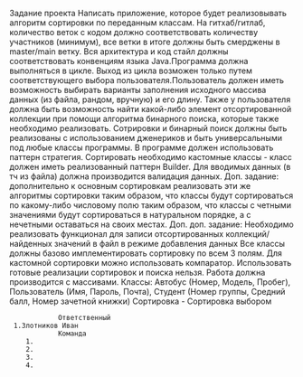 Задание проекта
Написать приложение, которое будет реализовывать алгоритм сортировки по переданным классам.
На гитхаб/гитлаб, количество веток с кодом должно соответствовать количеству участников (минимум),
все ветки в итоге должны быть смерджены в master/main ветку. Вся архитектура и код стайл должны 
соответствовать конвенциям языка Java.Программа должна выполняться в цикле.
Выход из цикла возможен только путем соответствующего выбора пользователя.Пользователь должен иметь
возможность выбирать варианты заполнения исходного массива данных (из файла, рандом, вручную) и его длину.
Также у пользователя должна быть возможность найти какой-либо элемент отсортированной коллекции при помощи 
алгоритма бинарного поиска, которые также необходимо реализовать. Сотрировки и бинарный поиск должны быть 
реализованы с использованием дженериков и быть универсальными под любые классы программы. В программе должен 
использовать паттерн стратегия. Сортировать необходимо кастомные классы - класс должен иметь реализованный паттерн Builder.
Для вводимых данных (в тч из файла) должна производится валидация данных.
Доп. задание: дополнительно к основным сортировкам реализовать эти же алгоритмы сортировки таким образом, 
что классы будут сортироваться по какому-либо числовому полю таким образом, что классы с четными значениями будут сортироваться 
в натуральном порядке, а с нечетными оставаться на своих местах.
Доп. доп. задание: Необходимо реализовать функционал для записи отсортированных коллекций/найденных значений в файл в режиме добавления данных
Все классы должны базово имплементировать сортировку по всем 3 полям. Для кастомной сортировки можно использовать компаратор.
Использовать готовые реализации сортировок и поиска нельзя. Работа должна производится с массивами.
Классы: Автобус (Номер, Модель, Пробег),
Пользователь (Имя, Пароль, Почта), 
Студент (Номер группы, Средний балл, Номер зачетной книжки)
Сортировка - Сортировка выбором
		
	 			Ответственный
	 1.Злотников Иван
				Команда
		1.
		2.
		3.
		4.
